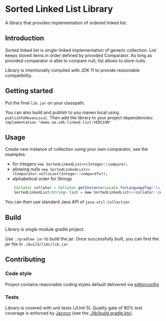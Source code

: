 # Sorted Linked List Library #

A library that provides implementation of ordered linked list.

## Introduction ##
Sorted linked list is single-linked implementation of generic collection. List keeps stored items in order defined by
provided Comparator. As long as provided comparator is able to compare null, list allows to store nulls.

Library is intentionally compiled with JDK 11 to provide reasonable compatibility.

## Getting started ##
Put the final `lib.jar` on your classpath.

You can also build and publish to you maven local using `publishToMavenLocal`. Then add the library to your project
dependencies: `implementation "demo.sm.sdk:linked-list:VERSION"`

## Usage ##
Create new instance of collection using your own comparator, see the examples: 

- for integers
`new SortedLinkedList<>(Integer::compare);`
- allowing nulls
`new SortedLinkedList<>(Comparator.nullsLast(Integer::compareTo));`
- alphabetical order for Strings
```Java
    Collator collator = Collator.getInstance(Locale.forLanguageTag("cs_CZ"));
    SortedLinkedList<String> list = new SortedLinkedList<>(collator::compare);
```

You can then use standard Java API of `java.util.Collection`

## Build ##
Library is single module gradle project.

Use `./gradlew jar` to build the jar. Once successfully built, you can find the jar file in `./build/libs/lib.jar`

## Contributing ##
### Code style ###
Project contains reasonable coding styles default delivered via [editorconfig](https://editorconfig.org/)

### Tests ###
Library is covered with unit tests (JUnit 5). Quality gate of 80% test coverage is enforced
by [Jacoco](https://docs.gradle.org/current/dsl/org.gradle.testing.jacoco.tasks.JacocoCoverageVerification.html) (see the [./lib/build.gradle.kts](lib/build.gradle.kts)).
